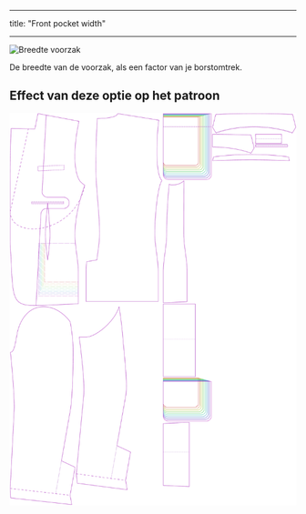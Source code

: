 - - -
title: "Front pocket width"
- - -

![Breedte voorzak](frontpocketwidth.svg)

De breedte van de voorzak, als een factor van je borstomtrek.

## Effect van deze optie op het patroon

![Deze afbeelding toont het effect van deze optie door meerdere varianten die een andere waarde hebben voor deze optie te vervangen](jaeger_frontpocketwidth_sample.svg "Effect of this option on the pattern")
